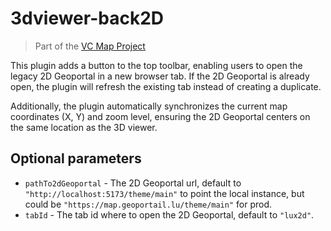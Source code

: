 # 3dviewer-back2D

> Part of the [VC Map Project](https://github.com/virtualcitySYSTEMS/map-ui)

This plugin adds a button to the top toolbar, enabling users to open the legacy 2D Geoportal in a new browser tab. If the 2D Geoportal is already open, the plugin will refresh the existing tab instead of creating a duplicate.

Additionally, the plugin automatically synchronizes the current map coordinates (X, Y) and zoom level, ensuring the 2D Geoportal centers on the same location as the 3D viewer.

## Optional parameters

- `pathTo2dGeoportal` - The 2D Geoportal url, default to `"http://localhost:5173/theme/main"` to point the local instance, but could be `"https://map.geoportail.lu/theme/main"` for prod.
- `tabId` - The tab id where to open the 2D Geoportal, default to `"lux2d"`.